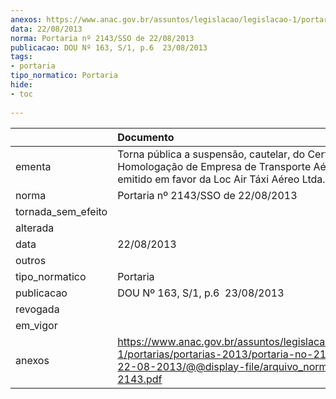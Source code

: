 ```yaml
---
anexos: https://www.anac.gov.br/assuntos/legislacao/legislacao-1/portarias/portarias-2013/portaria-no-2143-sso-de-22-08-2013/@@display-file/arquivo_norma/PA2013-2143.pdf
data: 22/08/2013
norma: Portaria nº 2143/SSO de 22/08/2013
publicacao: DOU Nº 163, S/1, p.6  23/08/2013
tags:
- portaria
tipo_normatico: Portaria
hide: 
- toc 
 
---
```


|                    | Documento                                                                                                                                                         |
|:-------------------|:------------------------------------------------------------------------------------------------------------------------------------------------------------------|
| ementa             | Torna pública a suspensão, cautelar, do Certificado de Homologação de Empresa de Transporte Aéreo (CHETA), emitido em favor da Loc Air Táxi Aéreo Ltda.           |
| norma              | Portaria nº 2143/SSO de 22/08/2013                                                                                                                                |
| tornada_sem_efeito |                                                                                                                                                                   |
| alterada           |                                                                                                                                                                   |
| data               | 22/08/2013                                                                                                                                                        |
| outros             |                                                                                                                                                                   |
| tipo_normatico     | Portaria                                                                                                                                                          |
| publicacao         | DOU Nº 163, S/1, p.6  23/08/2013                                                                                                                                  |
| revogada           |                                                                                                                                                                   |
| em_vigor           |                                                                                                                                                                   |
| anexos             | https://www.anac.gov.br/assuntos/legislacao/legislacao-1/portarias/portarias-2013/portaria-no-2143-sso-de-22-08-2013/@@display-file/arquivo_norma/PA2013-2143.pdf |
